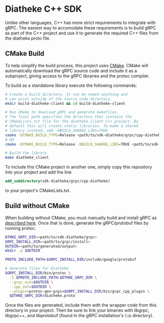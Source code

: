 # Diatheke C++ SDK
Unlike other languages, C++ has more strict requirements to
integrate with gRPC. The easiest way to accomodate these
requirements is to build gRPC as part of the C++ project
and use it to generate the required C++ files from the 
diatheke.proto file.

## CMake Build
To help simplify the build process, this project uses
[CMake](www.cmake.org). CMake will automatically download
the gRPC source code and include it as a subproject, giving
access to the gRPC libraries and the protoc compiler.

To build as a standalone library execute the following
commands:
```bash
# Create a build directory. It can be named anything and
# can exist outside of the source code directory.
mkdir build-diatheke-client && cd build-diatheke-client

# Run CMake to download gRPC and generate makefiles.
# The final path specifies the directory that contains the
# CMakeLists.txt file for the diatheke_client C++ project. By
# default this will create static libraries. To make a shared
# library instead, add -DBUILD_SHARED_LIBS=TRUE
cmake -DCMAKE_BUILD_TYPE=Release <path/to/sdk-diatheke/grpc/cpp-diatheke>
# OR
cmake -DCMAKE_BUILD_TYPE=Release -DBUILD_SHARED_LIBS=TRUE <path/to/sdk-diatheke/grpc/cpp-diatheke>

# Build the library
make diatheke_client
```

To include this CMake project in another one, simply
copy this repository into your project and add the line

```cmake
add_subdirectory(sdk-diatheke/grpc/cpp-diatheke)
```

to your project's CMakeLists.txt.

## Build without CMake
When building without CMake, you must manually build and install 
gRPC as [described here](https://grpc.io/docs/quickstart/cpp/).
Once that is done, generate the gRPC/protobuf files by running
protoc:

```bash
DTHKE_GRPC_DIR=<path/to/sdk-diatheke/grpc>
GRPC_INSTALL_DIR=<path/to/grpc/install>
OUTDIR=<path/to/generated/output>
mkdir -p $OUTDIR

PROTO_INCLUDE_PATH=$GRPC_INSTALL_DIR/include/google/protobuf

# Generate files for Diatheke
$GRPC_INSTALL_DIR/bin/protoc \
  -I $PROTO_INCLUDE_PATH:$DTHKE_GRPC_DIR \
  --grpc_out=$OUTDIR \
  --cpp_out=$OUTDIR \
  --plugin=protoc-gen-grpc=$GRPC_INSTALL_DIR/bin/grpc_cpp_plugin \
  $DTHKE_GRPC_DIR/diatheke.proto
```

Once the files are generated, include them with the wrapper code
from this directory in your project. Then be sure to link your
binaries with libgrpc, libgrpc++, and libprotobuf (found in
the gRPC installation's `lib` directory).

